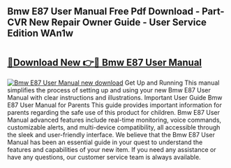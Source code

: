 ## Bmw E87 User Manual Free Pdf Download - Part-CVR New Repair Owner Guide - User Service Edition WAn1w

# <h2><a href="http://bc99542.oget.top/?id=Bmw+E87+User+Manual">🔗Download New 👉🔴 Bmw E87 User Manual</a></h2>

[![Bmw E87 User Manual new download](https://i.imgur.com/5g1atiW.png)](http://bc99542.oget.top/?id=Bmw+E87+User+Manual)
Get Up and Running This manual simplifies the process of setting up and using your new Bmw E87 User Manual with clear instructions and illustrations. Important User Guide Bmw E87 User Manual for Parents This guide provides important information for parents regarding the safe use of this product for children. Bmw E87 User Manual advanced features include real-time monitoring, voice commands, customizable alerts, and multi-device compatibility, all accessible through the sleek and user-friendly interface. We believe that the Bmw E87 User Manual has been an essential guide in your quest to understand the features and capabilities of your new item. If you need any assistance or have any questions, our customer service team is always available.
